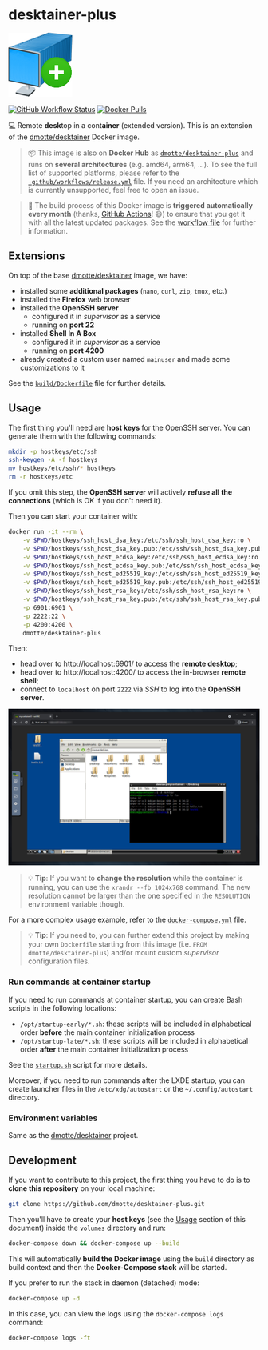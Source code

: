 # desktainer-plus

![icon](icon-128.png)

[![GitHub Workflow Status](https://img.shields.io/github/workflow/status/dmotte/desktainer-plus/release?logo=github&style=flat-square)](https://github.com/dmotte/desktainer-plus/actions)
[![Docker Pulls](https://img.shields.io/docker/pulls/dmotte/desktainer-plus?logo=docker&style=flat-square)](https://hub.docker.com/r/dmotte/desktainer-plus)

:computer: Remote **desk**top in a cont**ainer** (extended version). This is an extension of the [dmotte/desktainer](https://github.com/dmotte/desktainer) Docker image.

> :package: This image is also on **Docker Hub** as [`dmotte/desktainer-plus`](https://hub.docker.com/r/dmotte/desktainer-plus) and runs on **several architectures** (e.g. amd64, arm64, ...). To see the full list of supported platforms, please refer to the [`.github/workflows/release.yml`](.github/workflows/release.yml) file. If you need an architecture which is currently unsupported, feel free to open an issue.

> :calendar: The build process of this Docker image is **triggered automatically every month** (thanks, [GitHub Actions](https://github.com/features/actions)! :smile:) to ensure that you get it with all the latest updated packages. See the [workflow file](.github/workflows/release.yml) for further information.

## Extensions

On top of the base [dmotte/desktainer](https://github.com/dmotte/desktainer) image, we have:

- installed some **additional packages** (`nano`, `curl`, `zip`, `tmux`, etc.)
- installed the **Firefox** web browser
- installed the **OpenSSH server**
  - configured it in _supervisor_ as a service
  - running on **port 22**
- installed **Shell In A Box**
  - configured it in _supervisor_ as a service
  - running on **port 4200**
- already created a custom user named `mainuser` and made some customizations to it

See the [`build/Dockerfile`](build/Dockerfile) file for further details.

## Usage

The first thing you'll need are **host keys** for the OpenSSH server. You can generate them with the following commands:

```bash
mkdir -p hostkeys/etc/ssh
ssh-keygen -A -f hostkeys
mv hostkeys/etc/ssh/* hostkeys
rm -r hostkeys/etc
```

If you omit this step, the **OpenSSH server** will actively **refuse all the connections** (which is OK if you don't need it).

Then you can start your container with:

```bash
docker run -it --rm \
    -v $PWD/hostkeys/ssh_host_dsa_key:/etc/ssh/ssh_host_dsa_key:ro \
    -v $PWD/hostkeys/ssh_host_dsa_key.pub:/etc/ssh/ssh_host_dsa_key.pub:ro \
    -v $PWD/hostkeys/ssh_host_ecdsa_key:/etc/ssh/ssh_host_ecdsa_key:ro \
    -v $PWD/hostkeys/ssh_host_ecdsa_key.pub:/etc/ssh/ssh_host_ecdsa_key.pub:ro \
    -v $PWD/hostkeys/ssh_host_ed25519_key:/etc/ssh/ssh_host_ed25519_key:ro \
    -v $PWD/hostkeys/ssh_host_ed25519_key.pub:/etc/ssh/ssh_host_ed25519_key.pub:ro \
    -v $PWD/hostkeys/ssh_host_rsa_key:/etc/ssh/ssh_host_rsa_key:ro \
    -v $PWD/hostkeys/ssh_host_rsa_key.pub:/etc/ssh/ssh_host_rsa_key.pub:ro \
    -p 6901:6901 \
    -p 2222:22 \
    -p 4200:4200 \
    dmotte/desktainer-plus
```

Then:

- head over to http://localhost:6901/ to access the **remote desktop**;
- head over to http://localhost:4200/ to access the in-browser **remote shell**;
- connect to `localhost` on port `2222` via _SSH_ to log into the **OpenSSH server**.

![Screenshot](screen-01.png)

> :bulb: **Tip**: If you want to **change the resolution** while the container is running, you can use the `xrandr --fb 1024x768` command. The new resolution cannot be larger than the one specified in the `RESOLUTION` environment variable though.

For a more complex usage example, refer to the [`docker-compose.yml`](docker-compose.yml) file.

> :bulb: **Tip**: If you need to, you can further extend this project by making your own `Dockerfile` starting from this image (i.e. `FROM dmotte/desktainer-plus`) and/or mount custom _supervisor_ configuration files.

### Run commands at container startup

If you need to run commands at container startup, you can create Bash scripts in the following locations:

- `/opt/startup-early/*.sh`: these scripts will be included in alphabetical order **before** the main container initialization process
- `/opt/startup-late/*.sh`: these scripts will be included in alphabetical order **after** the main container initialization process

See the [`startup.sh`](build/startup.sh) script for more details.

Moreover, if you need to run commands after the LXDE startup, you can create launcher files in the `/etc/xdg/autostart` or the `~/.config/autostart` directory.

### Environment variables

Same as the [dmotte/desktainer](https://github.com/dmotte/desktainer) project.

## Development

If you want to contribute to this project, the first thing you have to do is to **clone this repository** on your local machine:

```bash
git clone https://github.com/dmotte/desktainer-plus.git
```

Then you'll have to create your **host keys** (see the [Usage](#Usage) section of this document) inside the `volumes` directory and run:

```bash
docker-compose down && docker-compose up --build
```

This will automatically **build the Docker image** using the `build` directory as build context and then the **Docker-Compose stack** will be started.

If you prefer to run the stack in daemon (detached) mode:

```bash
docker-compose up -d
```

In this case, you can view the logs using the `docker-compose logs` command:

```bash
docker-compose logs -ft
```

